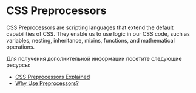 # CSS Preprocessors

CSS Preprocessors are scripting languages that extend the default capabilities of CSS. They enable us to use logic in our CSS code, such as variables, nesting, inheritance, mixins, functions, and mathematical operations.

Для получения дополнительной информации посетите следующие ресурсы:

- [CSS Preprocessors Explained](https://www.freecodecamp.org/news/css-preprocessors/)
- [Why Use Preprocessors?](https://sherocommerce.com/what-is-a-css-preprocessors-why-use-them/)
